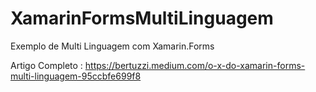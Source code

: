 # XamarinFormsMultiLinguagem
 Exemplo de Multi Linguagem com Xamarin.Forms

Artigo Completo : https://bertuzzi.medium.com/o-x-do-xamarin-forms-multi-linguagem-95ccbfe699f8
